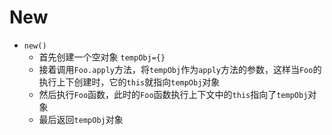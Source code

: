 # New

-   `new()`
    -   首先创建一个空对象 `tempObj={}`
    -   接着调用`Foo.apply`方法，将`tempObj`作为`apply`方法的参数，这样当`Foo`的执行上下创建时，它的`this`就指向`tempObj`对象
    -   然后执行`Foo`函数，此时的`Foo`函数执行上下文中的`this`指向了`tempObj`对象
    -   最后返回`tempObj`对象

